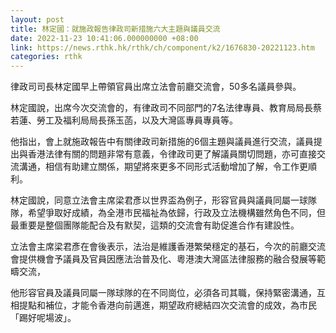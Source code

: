 ```yaml
---
layout: post
title: 林定國：就施政報告律政司新措施六大主題與議員交流
date: 2022-11-23 10:41:06.000000000 +08:00
link: https://news.rthk.hk/rthk/ch/component/k2/1676830-20221123.htm
categories: rthk
---
```


律政司司長林定國早上帶領官員出席立法會前廳交流會，50多名議員參與。

林定國說，出席今次交流會的，有律政司不同部門的7名法律專員、教育局局長蔡若蓮、勞工及福利局局長孫玉菡，以及大灣區專員專員等。

他指出，會上就施政報告中有關律政司新措施的6個主題與議員進行交流，議員提出與香港法律有關的問題非常有意義，令律政司更了解議員關切問題，亦可直接交流溝通，相信有助建立關係，期望將來更多不同形式活動增加了解，令工作更順利。

林定國說，同意立法會主席梁君彥以世界盃為例子，形容官員與議員同屬一球隊隊，希望爭取好成績，為全港市民福祉為依歸，行政及立法機構雖然角色不同，但最重要是整個團隊能配合及有默契，這類的交流會有助促進合作有建設性。

立法會主席梁君彥在會後表示，法治是維護香港繁榮穩定的基石，今次的前廳交流會提供機會予議員及官員因應法治普及化、粵港澳大灣區法律服務的融合發展等範疇交流，

他形容官員及議員同屬一隊球隊的在不同崗位，必須各司其職，保持緊密溝通，互相提點和補位，才能令香港向前邁進，期望政府總結四次交流會的成效，為市民「踢好呢場波」。
